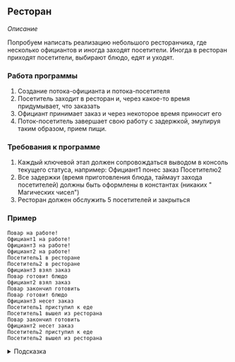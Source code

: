 ## Ресторан

*Описание*

Попробуем написать реализацию небольшого ресторанчика, где несколько официантов и иногда заходят посетители. Иногда в
ресторан приходят посетители, выбирают блюдо, едят и уходят.

### Работа программы

1. Создание потока-официанта и потока-посетителя
2. Посетитель заходит в ресторан и, через какое-то время придумывает, что заказать
3. Официант принимает заказ и через некоторое время приносит его
4. Поток-посетитель завершает свою работу с задержкой, эмулируя таким образом, прием пищи.

### Требования к программе

1. Каждый ключевой этап должен сопровождаться выводом в консоль текущего статуса, например: Официант1 понес заказ
   Посетителю2
2. Все задержки (время приготовления блюда, таймаут захода посетителей) должны быть оформлены в константах (никаких "
   Магических чисел")
3. Ресторан должен обслужить 5 посетителей и закрыться

### Пример

```
Повар на работе!
Официант1 на работе!
Официант3 на работе!
Официант2 на работе!
Посетитель1 в ресторане
Посетитель2 в ресторане
Официант3 взял заказ
Повар готовит блюдо
Официант2 взял заказ
Повар закончил готовить
Повар готовит блюдо
Официант3 несет заказ
Посетитель1 приступил к еде
Посетитель1 вышел из ресторана
Повар закончил готовить
Официант2 несет заказ
Посетитель2 приступил к еде
Посетитель2 вышел из ресторана
```

<details>
  <summary>Подсказка</summary>

Используйте методы wait() и notify() для реализации ожиданий и уведомлений или Lock/Condition

Что должен делать официант? Обнаруживать готовых сделать заказ, принести готовое блюдо.
</details>


